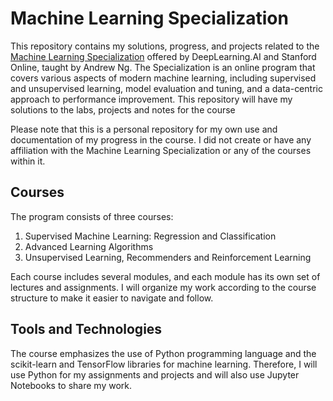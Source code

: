 # Machine Learning Specialization
This repository contains my solutions, progress, and projects related to the [Machine Learning Specialization](https://www.coursera.org/specializations/machine-learning-introduction) offered by DeepLearning.AI and Stanford Online, taught by Andrew Ng. The Specialization is an online program that covers various aspects of modern machine learning, including supervised and unsupervised learning, model evaluation and tuning, and a data-centric approach to performance improvement. This repository will have my solutions to the labs, projects and notes for the course

Please note that this is a personal repository for my own use and documentation of my progress in the course. I did not create or have any affiliation with the Machine Learning Specialization or any of the courses within it.

## Courses
The program consists of three courses:

1. Supervised Machine Learning: Regression and Classification
1. Advanced Learning Algorithms
1. Unsupervised Learning, Recommenders and Reinforcement Learning

Each course includes several modules, and each module has its own set of lectures and assignments. I will organize my work according to the course structure to make it easier to navigate and follow.

## Tools and Technologies
The course emphasizes the use of Python programming language and the scikit-learn and TensorFlow libraries for machine learning. Therefore, I will use Python for my assignments and projects and will also use Jupyter Notebooks to share my work.
